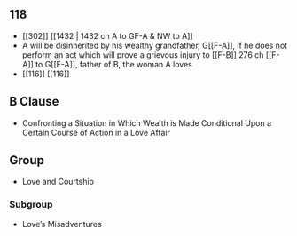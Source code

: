 ## 118
- [[302]] [[1432 | 1432 ch A to GF-A &amp; NW to A]] 
- A will be disinherited by his wealthy grandfather, G[[F-A]], if he does not perform an act which will prove a grievous injury to [[F-B]] 276 ch [[F-A]] to G[[F-A]], father of B, the woman A loves
- [[116]] [[116]] 

## B Clause
- Confronting a Situation in Which Wealth is Made Conditional Upon a Certain Course of Action in a Love Affair

## Group
- Love and Courtship

### Subgroup
- Love’s Misadventures

